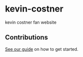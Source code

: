 # kevin-costner

kevin costner fan website

## Contributions

[See our guide](contributing.md) on how to get started.
